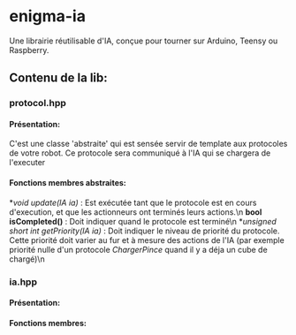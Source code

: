 # enigma-ia

Une librairie réutilisable d'IA, conçue pour tourner sur Arduino, Teensy ou Raspberry.

## __Contenu de la lib__:
### __protocol.hpp__
#### Présentation:
C'est une classe 'abstraite' qui est sensée servir de template aux protocoles de votre robot. Ce protocole sera communiqué à l'IA qui se chargera de l'executer
#### Fonctions membres abstraites:
**void update(IA *ia)** : Est exécutée tant que le protocole est en cours d'execution, et que les actionneurs ont terminés leurs actions.\n
**bool isCompleted()** : Doit indiquer quand le protocole est terminé\n
**unsigned short int getPriority(IA *ia)** : Doit indiquer le niveau de priorité du protocole. Cette priorité doit varier au fur et à mesure des actions de l'IA (par exemple priorité nulle d'un protocole *ChargerPince* quand il y a déja un cube de chargé)\n
### __ia.hpp__
#### Présentation:
#### Fonctions membres:
